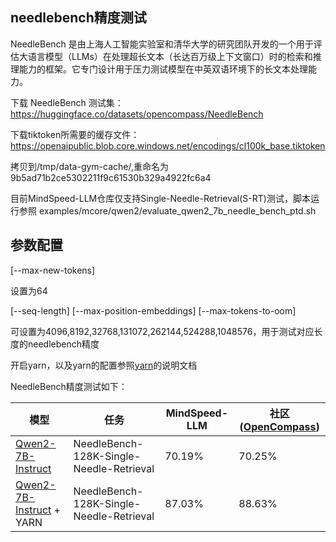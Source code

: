 ## needlebench精度测试

NeedleBench 是由上海人工智能实验室和清华大学的研究团队开发的一个用于评估大语言模型（LLMs）在处理超长文本（长达百万级上下文窗口）时的检索和推理能力的框架。它专门设计用于压力测试模型在中英双语环境下的长文本处理能力。

下载 NeedleBench 测试集：https://huggingface.co/datasets/opencompass/NeedleBench

下载tiktoken所需要的缓存文件：https://openaipublic.blob.core.windows.net/encodings/cl100k_base.tiktoken

拷贝到/tmp/data-gym-cache/,重命名为  9b5ad71b2ce5302211f9c61530b329a4922fc6a4

目前MindSpeed-LLM仓库仅支持Single-Needle-Retrieval(S-RT)测试，脚本运行参照 examples/mcore/qwen2/evaluate_qwen2_7b_needle_bench_ptd.sh

## 参数配置
[--max-new-tokens]

设置为64

[--seq-length] [--max-position-embeddings] [--max-tokens-to-oom]

可设置为4096,8192,32768,131072,262144,524288,1048576，用于测试对应长度的needlebench精度



开启yarn，以及yarn的配置参照[yarn](../../../features/yarn.md)的说明文档


NeedleBench精度测试如下：

| 模型                                                                 | 任务     | MindSpeed-LLM | 社区([OpenCompass](https://opencompass.readthedocs.io/en/latest/advanced_guides/needleinahaystack_eval.html)) |
|--------------------------------------------------------------------|--------|---------------|---------------------|
| [Qwen2-7B-Instruct](https://huggingface.co/Qwen/Qwen2-7B-Instruct) | NeedleBench-128K-Single-Needle-Retrieval   | 70.19%        | 70.25%              |
| [Qwen2-7B-Instruct](https://huggingface.co/Qwen/Qwen2-7B-Instruct) + YARN                                       | NeedleBench-128K-Single-Needle-Retrieval | 87.03%        | 88.63%              |
